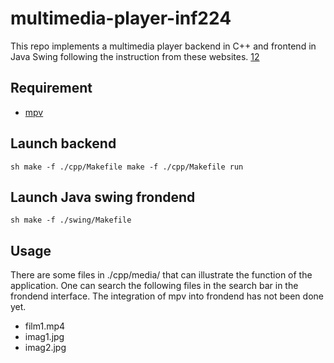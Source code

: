 # multimedia-player-inf224

This repo implements a multimedia player backend in C++ and frontend in Java
Swing following the instruction from these websites. 
[1](https://perso.telecom-paristech.fr/elc/cpp/TP-C++.html)[2](https://perso.telecom-paristech.fr/elc/swing/TP-Swing.html) 


## Requirement
- [mpv](https://mpv.io/)

## Launch backend
```
sh make -f ./cpp/Makefile make -f ./cpp/Makefile run 
```

## Launch Java swing frondend
```
sh make -f ./swing/Makefile 
```

## Usage
There are some files in ./cpp/media/ that can illustrate the function of the
application. One can search the following files in the search bar in the
frondend interface. The integration of mpv into frondend has not been done yet.
- film1.mp4 
- imag1.jpg 
- imag2.jpg


